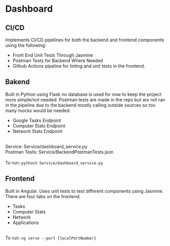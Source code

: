 # Dashboard


## CI/CD

Implements CI/CD pipelines for both the backend and frontend components using the following:
<br>
<ul>
  <li>Front End Unit Tests Through Jasmine</li>
  <li>Postman Tests for Backend Where Needed</li>
  <li>Github Actions pipeline for linting and unit tests in the frontend.</li>
</ul>

## Bakend
Built in Python using Flask no database is used for now to keep the project more simple/not needed. Postman tests are made in the repo but are not ran in the pipeline due to the backend mostly calling outside sources so too many mocks would be needed.
<br>
<ul>
  <li>Google Tasks Endpoint</li>
  <li>Computer Stats Endpoint</li>
  <li>Network Stats Endpoint</li>
</ul>
<br>
Service: Service/dashboard_service.py
<br>
Postman Tests: Service/BackendPostmanTests.json
<br>
<br>
To run: <code>python3 Service/dashboard_service.py</code>

## Frontend
Built in Angular. Uses unit tests to test different components using Jasmine. There are four tabs on the frontend:
<br>
<ul>
  <li>Tasks</li>
  <li>Computer Stats</li>
  <li>Network</li>
  <li>Applications</li>
</ul>
<br>
To run: <code>ng serve --port {localPortNumber}</code>
